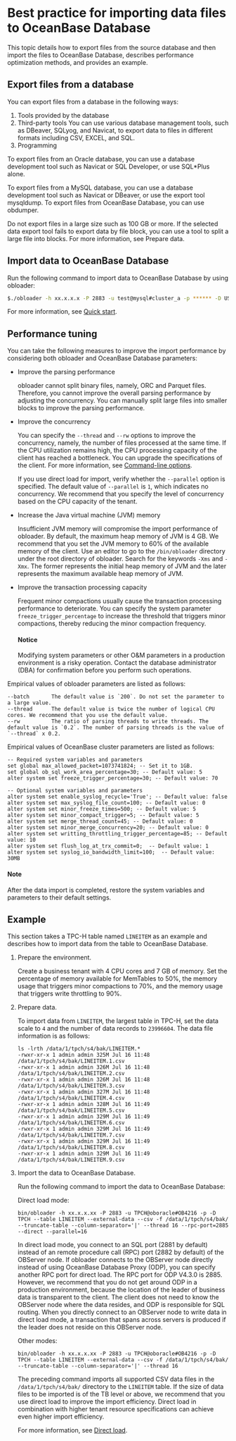 # Best practice for importing data files to OceanBase Database

This topic details how to export files from the source database and then import the files to OceanBase Database, describes performance optimization methods, and provides an  example.

## Export files from a database

You can export files from a database in the following ways:

1. Tools provided by the database
2. Third-party tools You can use various database management tools, such as DBeaver, SQLyog, and Navicat, to export data to files in different formats including CSV, EXCEL, and SQL.
3. Programming

To export files from an Oracle database, you can use a database development tool such as Navicat or SQL Developer, or use SQL*Plus alone.

To export files from a MySQL database, you can use a database development tool such as Navicat or DBeaver, or use the export tool mysqldump.
To export files from OceanBase Database, you can use obdumper.

Do not export files in a large size such as 100 GB or more. If the selected data export tool fails to export data by file block, you can use a tool to split a large file into blocks. For more information, see Prepare data.

## Import data to OceanBase Database

Run the following command to import data to OceanBase Database by using obloader:

```bash
$./obloader -h xx.x.x.x -P 2883 -u test@mysql#cluster_a -p ****** -D USERA --csv --table <table_name> --file-regular-expression '.*.csv' /output
```

For more information, see [Quick start](https://en.oceanbase.com/docs/common-oceanbase-dumper-loader-10000000001417511).

## Performance tuning

You can take the following measures to improve the import performance by considering both obloader and OceanBase Database parameters:

- Improve the parsing performance

    obloader cannot split binary files, namely, ORC and Parquet files. Therefore, you cannot improve the overall parsing performance by adjusting the concurrency. You can manually split large files into smaller blocks to improve the parsing performance.

- Improve the concurrency

    You can specify the `--thread` and `--rw` options to improve the concurrency, namely, the number of files processed at the same time. If the CPU utilization remains high, the CPU processing capacity of the client has reached a bottleneck. You can upgrade the specifications of the client. For more information, see [Command-line options](https://en.oceanbase.com/docs/common-oceanbase-dumper-loader-10000000001417513).

    If you use direct load for import, verify whether the `--parallel` option is specified. The default value of `--parallel` is `1`, which indicates no concurrency. We recommend that you specify the level of concurrency based on the CPU capacity of the tenant.

- Increase the Java virtual machine (JVM) memory

    Insufficient JVM memory will compromise the import performance of obloader. By default, the maximum heap memory of JVM is 4 GB. We recommend that you set the JVM memory to 60% of the available memory of the client. Use an editor to go to the `/bin/obloader` directory under the root directory of obloader. Search for the keywords `-Xms` and `-Xmx`. The former represents the initial heap memory of JVM and the later represents the maximum available heap memory of JVM.

- Improve the transaction processing capacity

    Frequent minor compactions usually cause the transaction processing performance to deteriorate. You can specify the system parameter `freeze_trigger_percentage` to increase the threshold that triggers minor compactions, thereby reducing the minor compaction frequency.

    <main id="notice" type='notice'>
    <h4>Notice</h4>
    <p>Modifying system parameters or other O&M parameters in a production environment is a risky operation. Contact the database administrator (DBA) for confirmation before you perform such operations.
    </p>
    </main>

Empirical values of obloader parameters are listed as follows:

```text
--batch       The default value is `200`. Do not set the parameter to a large value.
--thread      The default value is twice the number of logical CPU cores. We recommend that you use the default value.
--rw          The ratio of parsing threads to write threads. The default value is `0.2`. The number of parsing threads is the value of `--thread` x 0.2.
```

Empirical values of OceanBase cluster parameters are listed as follows:

```text
-- Required system variables and parameters
set global max_allowed_packet=1073741824; -- Set it to 1GB.
set global ob_sql_work_area_percentage=30; -- Default value: 5
alter system set freeze_trigger_percentage=30; -- Default value: 70

-- Optional system variables and parameters
alter system set enable_syslog_recycle='True'; -- Default value: false
alter system set max_syslog_file_count=100; -- Default value: 0
alter system set minor_freeze_times=500; -- Default value: 5
alter system set minor_compact_trigger=5; -- Default value: 5
alter system set merge_thread_count=45; -- Default value: 0
alter system set minor_merge_concurrency=20; -- Default value: 0
alter system set writting_throttling_trigger_percentage=85; -- Default value: 10
alter system set flush_log_at_trx_commit=0;  -- Default value: 1
alter system set syslog_io_bandwidth_limit=100;  -- Default value: 30MB
```

<main id="notice" type='explain'>
<h4>Note</h4>
<p>After the data import is completed, restore the system variables and parameters to their default settings.
</p>
</main>

## Example

This section takes a TPC-H table named `LINEITEM` as an example and describes how to import data from the table to OceanBase Database.

1. Prepare the environment.

    Create a business tenant with 4 CPU cores and 7 GB of memory. Set the percentage of memory available for MemTables to 50%, the memory usage that triggers minor compactions to 70%, and the memory usage that triggers write throttling to 90%.

2. Prepare data.

    To import data from `LINEITEM`, the largest table in TPC-H, set the data scale to `4` and the number of data records to `23996604`. The data file information is as follows:

    ```shell
    ls -lrth /data/1/tpch/s4/bak/LINEITEM.*
    -rwxr-xr-x 1 admin admin 325M Jul 16 11:48 /data/1/tpch/s4/bak/LINEITEM.1.csv
    -rwxr-xr-x 1 admin admin 326M Jul 16 11:48 /data/1/tpch/s4/bak/LINEITEM.2.csv
    -rwxr-xr-x 1 admin admin 326M Jul 16 11:48 /data/1/tpch/s4/bak/LINEITEM.3.csv
    -rwxr-xr-x 1 admin admin 327M Jul 16 11:48 /data/1/tpch/s4/bak/LINEITEM.4.csv
    -rwxr-xr-x 1 admin admin 328M Jul 16 11:49 /data/1/tpch/s4/bak/LINEITEM.5.csv
    -rwxr-xr-x 1 admin admin 329M Jul 16 11:49 /data/1/tpch/s4/bak/LINEITEM.6.csv
    -rwxr-xr-x 1 admin admin 329M Jul 16 11:49 /data/1/tpch/s4/bak/LINEITEM.7.csv
    -rwxr-xr-x 1 admin admin 329M Jul 16 11:49 /data/1/tpch/s4/bak/LINEITEM.8.csv
    -rwxr-xr-x 1 admin admin 329M Jul 16 11:49 /data/1/tpch/s4/bak/LINEITEM.9.csv
    ```

3. Import the data to OceanBase Database.

    Run the following command to import the data to OceanBase Database:

    Direct load mode:

    ```shell
    bin/obloader -h xx.x.x.xx -P 2883 -u TPCH@oboracle#OB4216 -p -D TPCH --table LINEITEM --external-data --csv -f /data/1/tpch/s4/bak/   --truncate-table --column-separator='|' --thread 16 --rpc-port=2885 --direct --parallel=16
    ```

    In direct load mode, you connect to an SQL port (2881 by default) instead of an remote procedure call (RPC) port (2882 by default) of the OBServer node. If obloader connects to the OBServer node directly instead of using OceanBase Database Proxy (ODP), you can specify another RPC port for direct load. The RPC port for ODP V4.3.0 is 2885. However, we recommend that you do not get around ODP in a production environment, because the location of the leader of business data is transparent to the client. The client does not need to know the OBServer node where the data resides, and ODP is responsible for SQL routing. When you directly connect to an OBServer node to write data in direct load mode, a transaction that spans across servers is produced if the leader does not reside on this OBServer node.

    Other modes:

    ```shell
    bin/obloader -h xx.x.x.xx -P 2883 -u TPCH@oboracle#OB4216 -p -D TPCH --table LINEITEM --external-data --csv -f /data/1/tpch/s4/bak/   --truncate-table --column-separator='|' --thread 16 
    ```

    The preceding command imports all supported CSV data files in the `/data/1/tpch/s4/bak/` directory to the `LINEITEM` table. If the size of data files to be imported is of the TB level or above, we recommend that you use direct load to improve the import efficiency. Direct load in combination with higher tenant resource specifications can achieve even higher import efficiency.

    For more information, see [Direct load](https://en.oceanbase.com/docs/common-oceanbase-dumper-loader-10000000001417512).
